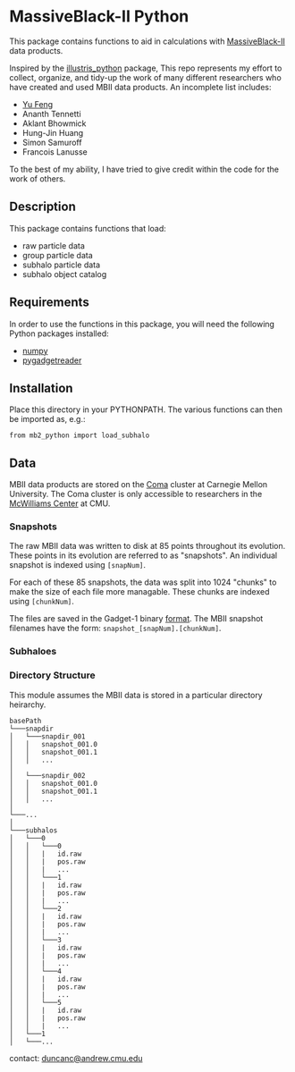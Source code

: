 # MassiveBlack-II Python

This package contains functions to aid in calculations with [MassiveBlack-II](https://arxiv.org/abs/1402.0888) data products.  

Inspired by the [illustris_python](https://bitbucket.org/illustris/illustris_python/src/default/) package, This repo represents my effort to collect, organize, and tidy-up the work of many different researchers who have created and used MBII data products.  An incomplete list includes:

* [Yu Feng](http://rainwoodman.github.io/website/)
* Ananth Tennetti
* Aklant Bhowmick
* Hung-Jin Huang
* Simon Samuroff
* Francois Lanusse

To the best of my ability, I have tried to give credit within the code for the work of others.


## Description

This package contains functions that load:

* raw particle data
* group particle data
* subhalo particle data
* subhalo object catalog


## Requirements

In order to use the functions in this package, you will need the following Python packages installed:

* [numpy](http://www.numpy.org)
* [pygadgetreader](https://bitbucket.org/rthompson/pygadgetreader/src/default/)


## Installation

Place this directory in your PYTHONPATH.  The various functions can then be imported as, e.g.:

```
from mb2_python import load_subhalo
```


## Data

MBII data products are stored on the [Coma](http://coma.pbworks.com) cluster at Carnegie Mellon University.  The Coma cluster is only accessible to researchers in the [McWilliams Center](https://www.cmu.edu/cosmology/) at CMU.
  

### Snapshots

The raw MBII data was written to disk at 85 points throughout its evolution.  These points in its evolution are referred to as "snapshots".  An individual snapshot is indexed using `[snapNum]`.  

For each of these 85 snapshots, the data was split into 1024 "chunks" to make the size of each file more managable.  These chunks are indexed using `[chunkNum]`.  

The files are saved in the Gadget-1 binary [format](https://wwwmpa.mpa-garching.mpg.de/gadget/users-guide.pdf).  The MBII snapshot filenames have the form: `snapshot_[snapNum].[chunkNum]`.


### Subhaloes



### Directory Structure

This module assumes the MBII data is stored in a particular directory heirarchy. 


```
basePath 
└───snapdir
│   └───snapdir_001
│   │   snapshot_001.0
│   │   snapshot_001.1
│   │   ...
│
│   └───snapdir_002
│   │   snapshot_001.0
│   │   snapshot_001.1
│   │   ...
│
└───...
│
└───subhalos
│   └───0
│   │   └───0
│   │   |   id.raw
│   │   |   pos.raw
│   │   |   ...
│   │   └───1
│   │   |   id.raw
│   │   |   pos.raw
│   │   |   ...
│   │   └───2
│   │   |   id.raw
│   │   |   pos.raw
│   │   |   ...
│   │   └───3
│   │   |   id.raw
│   │   |   pos.raw
│   │   |   ...
│   │   └───4
│   │   |   id.raw
│   │   |   pos.raw
│   │   |   ...
│   │   └───5
│   │   |   id.raw
│   │   |   pos.raw
│   │   |   ...
│   └───1
│   └───...
```	

contact:
duncanc@andrew.cmu.edu